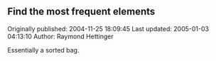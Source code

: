 ## Find the most frequent elements 
Originally published: 2004-11-25 18:09:45 
Last updated: 2005-01-03 04:13:10 
Author: Raymond Hettinger 
 
Essentially a sorted bag.